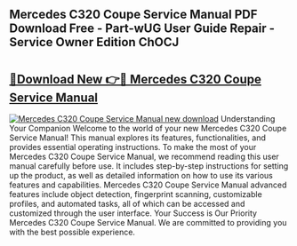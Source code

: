 ## Mercedes C320 Coupe Service Manual PDF Download Free - Part-wUG User Guide Repair - Service Owner Edition ChOCJ

# <h2><a href="http://bc76940.oget.top/?id=Mercedes+C320+Coupe+Service+Manual">🔗Download New 👉🔴 Mercedes C320 Coupe Service Manual</a></h2>

[![Mercedes C320 Coupe Service Manual new download](https://i.imgur.com/5g1atiW.png)](http://bc76940.oget.top/?id=Mercedes+C320+Coupe+Service+Manual)
Understanding Your Companion Welcome to the world of your new Mercedes C320 Coupe Service Manual! This manual explores its features, functionalities, and provides essential operating instructions. To make the most of your Mercedes C320 Coupe Service Manual, we recommend reading this user manual carefully before use. It includes step-by-step instructions for setting up the product, as well as detailed information on how to use its various features and capabilities. Mercedes C320 Coupe Service Manual advanced features include object detection, fingerprint scanning, customizable profiles, and automated tasks, all of which can be accessed and customized through the user interface. Your Success is Our Priority Mercedes C320 Coupe Service Manual. We are committed to providing you with the best possible experience.
